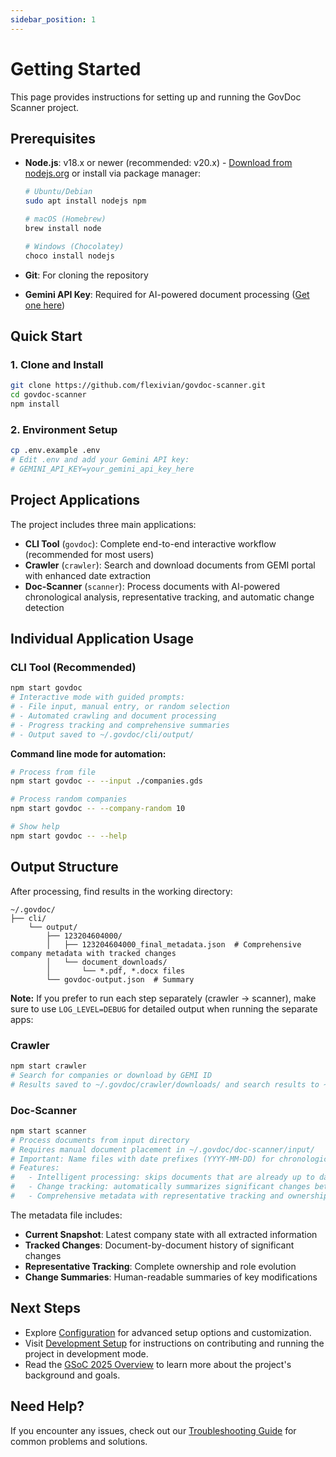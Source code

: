 ```yaml
---
sidebar_position: 1
---
```


# Getting Started

This page provides instructions for setting up and running the GovDoc Scanner project.

## Prerequisites

- **Node.js**: v18.x or newer (recommended: v20.x) - [Download from nodejs.org](https://nodejs.org/) or install via package manager:

  ```bash
  # Ubuntu/Debian
  sudo apt install nodejs npm

  # macOS (Homebrew)
  brew install node

  # Windows (Chocolatey)
  choco install nodejs
  ```

- **Git**: For cloning the repository
- **Gemini API Key**: Required for AI-powered document processing ([Get one here](https://aistudio.google.com/app/apikey))

## Quick Start

### 1. Clone and Install

```bash
git clone https://github.com/flexivian/govdoc-scanner.git
cd govdoc-scanner
npm install
```

### 2. Environment Setup

```bash
cp .env.example .env
# Edit .env and add your Gemini API key:
# GEMINI_API_KEY=your_gemini_api_key_here
```

## Project Applications

The project includes three main applications:

- **CLI Tool** (`govdoc`): Complete end-to-end interactive workflow (recommended for most users)
- **Crawler** (`crawler`): Search and download documents from GEMI portal with enhanced date extraction
- **Doc-Scanner** (`scanner`): Process documents with AI-powered chronological analysis, representative tracking, and automatic change detection

## Individual Application Usage

### CLI Tool (Recommended)

```bash
npm start govdoc
# Interactive mode with guided prompts:
# - File input, manual entry, or random selection
# - Automated crawling and document processing
# - Progress tracking and comprehensive summaries
# - Output saved to ~/.govdoc/cli/output/
```

**Command line mode for automation:**

```bash
# Process from file
npm start govdoc -- --input ./companies.gds

# Process random companies
npm start govdoc -- --company-random 10

# Show help
npm start govdoc -- --help
```

## Output Structure

After processing, find results in the working directory:

```
~/.govdoc/
├── cli/
    └── output/
        ├── 123204604000/
        │   ├── 123204604000_final_metadata.json  # Comprehensive company metadata with tracked changes
        │   └── document_downloads/
        │       └── *.pdf, *.docx files
        └── govdoc-output.json  # Summary

```

**Note:** If you prefer to run each step separately (crawler -> scanner), make sure to use `LOG_LEVEL=DEBUG` for detailed output when running the separate apps:

### Crawler

```bash
npm start crawler
# Search for companies or download by GEMI ID
# Results saved to ~/.govdoc/crawler/downloads/ and search results to ~/.govdoc/crawler/search-results.gds
```

### Doc-Scanner

```bash
npm start scanner
# Process documents from input directory
# Requires manual document placement in ~/.govdoc/doc-scanner/input/
# Important: Name files with date prefixes (YYYY-MM-DD) for chronological processing
# Features:
#   - Intelligent processing: skips documents that are already up to date
#   - Change tracking: automatically summarizes significant changes between versions
#   - Comprehensive metadata with representative tracking and ownership history
```

The metadata file includes:

- **Current Snapshot**: Latest company state with all extracted information
- **Tracked Changes**: Document-by-document history of significant changes
- **Representative Tracking**: Complete ownership and role evolution
- **Change Summaries**: Human-readable summaries of key modifications

## Next Steps

- Explore [Configuration](./Configuration.md) for advanced setup options and customization.
- Visit [Development Setup](./Development.md) for instructions on contributing and running the project in development mode.
- Read the [GSoC 2025 Overview](../gsoc/2025/overview.md) to learn more about the project's background and goals.

## Need Help?

If you encounter any issues, check out our [Troubleshooting Guide](./Troubleshooting.md) for common problems and solutions.

